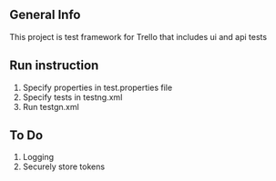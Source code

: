 ## General Info
This project is test framework for Trello that includes ui and api tests

## Run instruction
1. Specify properties in test.properties file
2. Specify tests in testng.xml
3. Run testgn.xml

## To Do
1. Logging
2. Securely store tokens